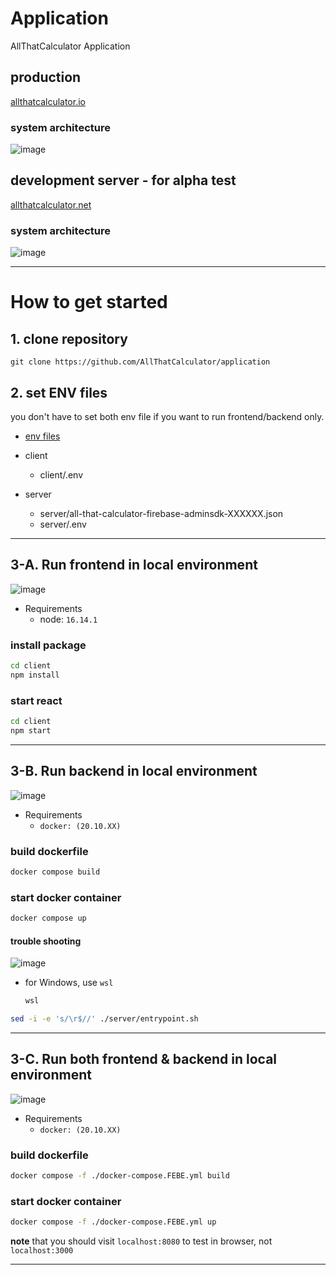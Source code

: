# Application

AllThatCalculator Application

## production

[allthatcalculator.io](https://allthatcalculator.io)

### system architecture

![image](https://user-images.githubusercontent.com/78730403/210151266-8e113d99-20c5-49c4-bfec-c165e163a7de.png)

## development server - for alpha test

[allthatcalculator.net](http://www.allthatcalculator.net)

### system architecture

![image](https://user-images.githubusercontent.com/78730403/211194669-853463e1-d459-4d36-b34f-9ab2dd2972f3.png)

---

# How to get started

## 1. clone repository

`git clone https://github.com/AllThatCalculator/application`

## 2. set ENV files

you don't have to set both env file if you want to run frontend/backend only.
- [env files](https://iewha-my.sharepoint.com/:f:/r/personal/jiyoung_06_i_ewha_ac_kr/Documents/PKB/ATC/env_file/dev?csf=1&web=1&e=qMH3PY)

- client
  - client/.env
- server
  - server/all-that-calculator-firebase-adminsdk-XXXXXX.json
  - server/.env
---

## 3-A. Run frontend in local environment

![image](https://user-images.githubusercontent.com/78730403/211194688-49a99337-40e1-42f7-be01-2d77d2789a14.png)

- Requirements
  - node: `16.14.1`

### install package

```bash
cd client
npm install
```

### start react

```bash
cd client
npm start
```

---

## 3-B. Run backend in local environment
![image](https://user-images.githubusercontent.com/78730403/224531314-091ac9fc-67b7-49e2-99c2-982f7e9a6ba4.png)

- Requirements
  - `docker: (20.10.XX)`

### build dockerfile

```bash
docker compose build
```

### start docker container

```bash
docker compose up
```

#### trouble shooting

![image](https://user-images.githubusercontent.com/78730403/210150591-9bfb7ebc-ade0-472c-a152-375524657431.png)

- for Windows, use `wsl`
  ```bash
  wsl
  ```

```bash
sed -i -e 's/\r$//' ./server/entrypoint.sh
```

---

## 3-C. Run both frontend & backend in local environment

![image](https://user-images.githubusercontent.com/78730403/211195240-2cfcb903-5765-4bc6-8e3c-d0dbd07e466b.png)

- Requirements
  - `docker: (20.10.XX)`

### build dockerfile

```bash
docker compose -f ./docker-compose.FEBE.yml build
```

### start docker container

```bash
docker compose -f ./docker-compose.FEBE.yml up
```

**note** that you should visit `localhost:8080` to test in browser, not `localhost:3000`

---
